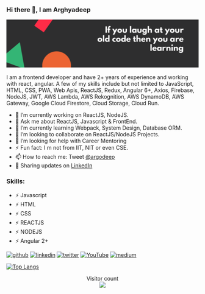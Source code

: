 ### Hi there 👋, I am Arghyadeep
![](https://raw.githubusercontent.com/argodeep/argodeep/master/cover-new.png)

I am a frontend developer and have 2+ years of experience and working with react, angular. A few of my skills include but not limited to JavaScript, HTML, CSS, PWA, Web Apis, ReactJS, Redux, Angular 6+, Axios, Firebase, NodeJS, JWT, AWS Lambda, AWS Rekognition, AWS DynamoDB, AWS Gateway, Google Cloud Firestore, Cloud Storage, Cloud Run.

- 🔭 I’m currently working on ReactJS, NodeJS.
- 💬 Ask me about ReactJS, Javascript & FrontEnd.
- 🌱 I’m currently learning Webpack, System Design, Database ORM.
- 👯 I’m looking to collaborate on ReactJS/NodeJS Projects.
- 🤔 I’m looking for help with Career Mentoring 
- ⚡ Fun fact: I m not from IIT, NIT or even CSE.
- 📫 How to reach me: Tweet <a href="https://www.twitter.com/argodeep/">@argodeep</a>
- 💼 Sharing updates on <a href="https://www.linkedin.com/in/argodeep/">LinkedIn</a>

### Skills: 
 - ⚡ Javascript
 - ⚡ HTML 
 - ⚡ CSS 
 - ⚡ REACTJS
 - ⚡ NODEJS
 - ⚡ Angular 2+

[<img src='https://cdn.jsdelivr.net/npm/simple-icons@3.0.1/icons/github.svg' alt='github' height='40'>](https://github.com/argodeep)  [<img src='https://cdn.jsdelivr.net/npm/simple-icons@3.0.1/icons/linkedin.svg' alt='linkedin' height='40'>](https://www.linkedin.com/in/argodeep/)  [<img src='https://cdn.jsdelivr.net/npm/simple-icons@3.0.1/icons/twitter.svg' alt='twitter' height='40'>](https://twitter.com/argodeep)  [<img src='https://cdn.jsdelivr.net/npm/simple-icons@3.0.1/icons/youtube.svg' alt='YouTube' height='40'>](https://www.youtube.com/channel/UC1uhyZ_nyoAYyqEUd9rQT4g)  [<img src='https://cdn.jsdelivr.net/npm/simple-icons@3.0.1/icons/medium.svg' alt='medium' height='40'>](https://medium.com/@arghyadeepJS)  

[![Top Langs](https://github-readme-stats.vercel.app/api/top-langs/?username=argodeep)](https://github.com/anuraghazra/github-readme-stats)

<p align="center"> 
  Visitor count<br>
  <img src="https://profile-counter.glitch.me/argodeep/count.svg" />
</p>
